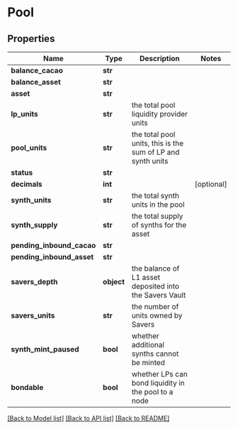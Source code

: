 # Pool

## Properties
Name | Type | Description | Notes
------------ | ------------- | ------------- | -------------
**balance_cacao** | **str** |  | 
**balance_asset** | **str** |  | 
**asset** | **str** |  | 
**lp_units** | **str** | the total pool liquidity provider units | 
**pool_units** | **str** | the total pool units, this is the sum of LP and synth units | 
**status** | **str** |  | 
**decimals** | **int** |  | [optional] 
**synth_units** | **str** | the total synth units in the pool | 
**synth_supply** | **str** | the total supply of synths for the asset | 
**pending_inbound_cacao** | **str** |  | 
**pending_inbound_asset** | **str** |  | 
**savers_depth** | **object** | the balance of L1 asset deposited into the Savers Vault | 
**savers_units** | **str** | the number of units owned by Savers | 
**synth_mint_paused** | **bool** | whether additional synths cannot be minted | 
**bondable** | **bool** | whether LPs can bond liquidity in the pool to a node | 

[[Back to Model list]](../README.md#documentation-for-models) [[Back to API list]](../README.md#documentation-for-api-endpoints) [[Back to README]](../README.md)


